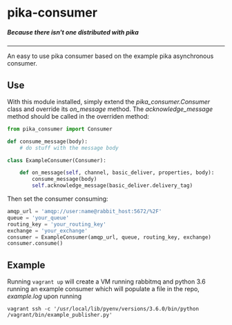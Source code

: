 # pika-consumer
##### Because there isn't one distributed with pika
---
An easy to use pika consumer based on the example pika asynchronous consumer.

## Use

With this module installed, simply extend the *pika_consumer.Consumer* class and override its *on_message* method. The *acknowledge_message* method should be called in the overriden method:

```python
from pika_consumer import Consumer

def consume_message(body):
    # do stuff with the message body

class ExampleConsumer(Consumer):

    def on_message(self, channel, basic_deliver, properties, body):
        consume_message(body)
        self.acknowledge_message(basic_deliver.delivery_tag)
```

Then set the consumer consuming:

```python
amqp_url = 'amqp://user:name@rabbit_host:5672/%2F'
queue = 'your_queue'
routing_key = 'your_routing_key'
exchange = 'your_exchange'
consumer = ExampleConsumer(amqp_url, queue, routing_key, exchange)
consumer.consume()
```

## Example

Running `vagrant up` will create a VM running rabbitmq and python 3.6 running an example consumer which will populate a file in the repo, *example.log* upon running

```
vagrant ssh -c '/usr/local/lib/pyenv/versions/3.6.0/bin/python /vagrant/bin/example_publisher.py'
```
